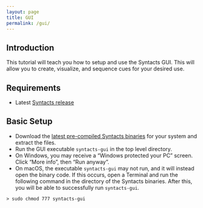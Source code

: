 ```yaml
---
layout: page
title: GUI
permalink: /gui/
---
```


## Introduction

This tutorial will teach you how to setup and use the Syntacts GUI. This will allow you to create, visualize, and sequence cues for your desired use.

## Requirements

- Latest [Syntacts release](https://github.com/mahilab/Syntacts/releases)

## Basic Setup

- Download the [latest pre-compiled Syntacts binaries](https://github.com/mahilab/Syntacts/releases) for your system and extract the files. 
- Run the GUI executable `syntacts-gui` in the top level directory. 
- On Windows, you may receive a “Windows protected your PC” screen. Click “More info”, then “Run anyway”.
- On macOS, the executable `syntacts-gui` may not run, and it will instead open the binary code. If this occurs, open a Terminal and run the following command in the directory of the Syntacts binaries. After this, you will be able to successfully run `syntacts-gui`.

```shell
> sudo chmod 777 syntacts-gui
```
  
